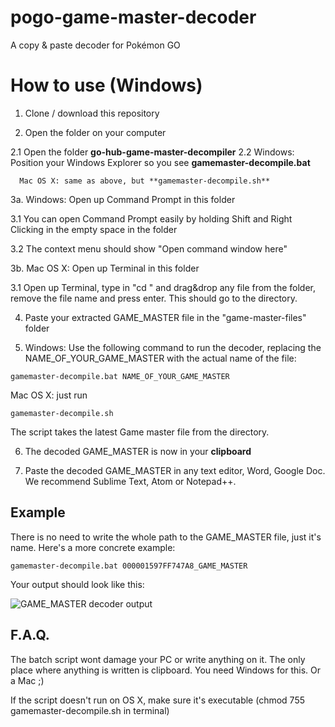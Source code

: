 # pogo-game-master-decoder
A copy &amp; paste decoder for Pokémon GO

# How to use (Windows)

1. Clone / download this repository 

2. Open the folder on your computer

  2.1 Open the folder **go-hub-game-master-decompiler**
  2.2 Windows: Position your Windows Explorer so you see **gamemaster-decompile.bat**

      Mac OS X: same as above, but **gamemaster-decompile.sh**

3a. Windows: Open up Command Prompt in this folder

  3.1 You can open Command Prompt easily by holding Shift and Right Clicking in the empty space in the folder

  3.2 The context menu should show "Open command window here"

3b. Mac OS X: Open up Terminal in this folder

  3.1 Open up Terminal, type in "cd " and drag&drop any file from the folder, remove the file name and press enter. This should go to the directory.


4. Paste your extracted GAME_MASTER file in the "game-master-files" folder

5. Windows: Use the following command to run the decoder, replacing the NAME_OF_YOUR_GAME_MASTER with the actual name of the file:

``` batch
gamemaster-decompile.bat NAME_OF_YOUR_GAME_MASTER
```

   Mac OS X: just run 
``` batch
gamemaster-decompile.sh
```

   The script takes the latest Game master file from the directory.

6. The decoded GAME_MASTER is now in your **clipboard**

7. Paste the decoded GAME_MASTER in any text editor, Word, Google Doc. We recommend Sublime Text, Atom or Notepad++.

## Example

There is no need to write the whole path to the GAME_MASTER file, just it's name. Here's a more concrete example:

``` batch
gamemaster-decompile.bat 000001597FF747A8_GAME_MASTER
```

Your output should look like this:

![GAME_MASTER decoder output](https://i.redditmedia.com/YgnzC7G3tZWol0RbGQsHPm5QXkeK9YwBQW68WLdA8LY.png?w=450&s=2e0add0ec3890addde7a5b683ed7da58)

## F.A.Q.

The batch script wont damage your PC or write anything on it. The only place where anything is written is clipboard. You need Windows for this. Or a Mac ;)

If the script doesn't run on OS X, make sure it's executable (chmod 755 gamemaster-decompile.sh in terminal)